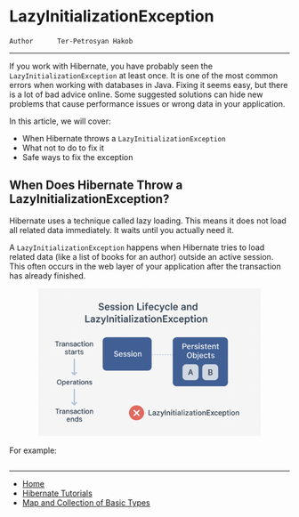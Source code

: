 # LazyInitializationException

```info
Author      Ter-Petrosyan Hakob
```
---

If you work with Hibernate, you have probably seen the `LazyInitializationException` at least once. It is one of the most common errors when working with databases in Java. Fixing it seems easy, but there is a lot of bad advice online. Some suggested solutions can hide new problems that cause performance issues or wrong data in your application.

In this article, we will cover:

- When Hibernate throws a `LazyInitializationException`
- What not to do to fix it
- Safe ways to fix the exception


## When Does Hibernate Throw a LazyInitializationException?

Hibernate uses a technique called lazy loading. This means it does not load all related data immediately. It waits until you actually need it.

A `LazyInitializationException` happens when Hibernate tries to load related data (like a list of books for an author) outside an active session. This often occurs in the web layer of your application after the transaction has already finished.


<p align="center"> <img src="./assets/img8.png" alt="img8" width="400"/> </p>

For example:

```
```


---

- [Home](./../../README.md)
- [Hibernate Tutorials](./../tutorials.md)
- [Map and Collection of Basic Types](./6_Map_and_Collection_of_Basic_Types.md)

